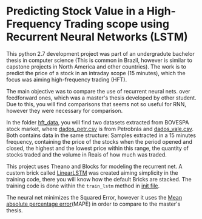 # Predicting Stock Value in a High-Frequency Trading scope using Recurrent Neural Networks (LSTM)

This python 2.7 development project was part of an undergradute bachelor thesis in computer science (This is common in Brazil, however is similar to capstone projects in North America and other countries). The work is to predict the price of a stock in an intraday scope (15 minutes), which the focus was aiming high-frequency trading (HFT). 

The main objective was to compare the use of recurrent neural nets. over feedforward ones, which was a master's thesis developed by other student. Due to this, you will find comparisons that seems not so useful for RNN, however they were necessary for comparison.

In the folder [hft_data](hft_data), you will find two datasets extracted from BOVESPA stock market, where [dados_petr.csv](hft_data/dados_petr.csv) is from Petrobrás and [dados_vale.csv](hft_data/dados_vale.csv). Both contains data in the same structure: Samples extracted in a 15 minutes frequency, containing the price of the stocks when the period opened and closed, the highest and the lowest price within this range, the quantity of stocks traded and the volume in Reais of how much was traded.

This project uses Theano and Blocks for modeling the recurrent net. A custom brick called [LinearLSTM](hft_lstm/custom_bricks.py) was created aiming simplicity in the training code, there you will know how the default Bricks are stacked. The training code is done within the ```train_lstm``` method in [init file](hft_lstm/__init__.py).

The neural net minimizes the Squared Error, however it uses the [Mean absolute percentage error](https://en.wikipedia.org/wiki/Mean_absolute_percentage_error)(MAPE) in order to compare to the master's thesis.


